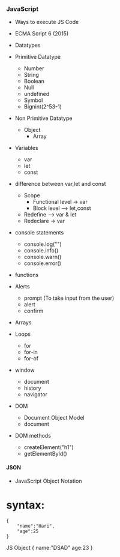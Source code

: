 ### JavaScript
+ Ways to execute JS Code
+ ECMA Script 6 (2015)
+ Datatypes

+ Primitive Datatype
    + Number
    + String
    + Boolean
    + Null
    + undefined
    + Symbol
    + Bignint(2^53-1)
+ Non Primitive Datatype
    - Object
        - Array 

+ Variables

    + var
    + let
    + const
+ difference between var,let and const

    + Scope
        - Functional level  -> var
        - Block level  --> let,const
    + Redefine   --> var & let
    + Redeclare   -> var

+ console statements
    - console.log("")
    - console.info()
    - console.warn()
    - console.error()


+ functions
+ Alerts
  - prompt (To take input from the user)
  - alert
  - confirm

+ Arrays
+ Loops
    - for
    - for-in
    - for-of


+ window
    - document
    - history
    - navigator
+ DOM 
    - Document Object Model
    - document
+ DOM methods
    - createElement("h1")
    - getElementById()


#### JSON

+ JavaScript Object Notation

syntax:
=======

```
{
    "name":"Hari",
    "age":25
}

```
JS Object
{
    name:"DSAD"
    age:23
}
